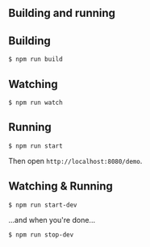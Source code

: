 ## Building and running

## Building

`$ npm run build`

## Watching

`$ npm run watch`

## Running

`$ npm run start`

Then open `http://localhost:8080/demo`.

## Watching & Running

`$ npm run start-dev`

...and when you're done...

`$ npm run stop-dev`

